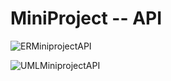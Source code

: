 # MiniProject -- API

![ERMiniprojectAPI](https://github.com/MalinNyberg/MiniProject--API/assets/146171189/7e29448c-3d8d-4d39-9d1a-6e3b2d6a5625)

![UMLMiniprojectAPI](https://github.com/MalinNyberg/MiniProject--API/assets/146171189/9b9d8e0e-49c7-45a3-82da-e0f0878b370d)


